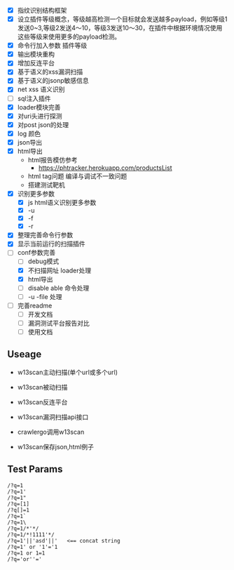 
- [x] 指纹识别结构框架
- [x] 设立插件等级概念，等级越高检测一个目标就会发送越多payload，例如等级1 发送0~3,等级2发送4～10，等级3发送10～30，在插件中根据环境情况使用这些等级来使用更多的payload检测。
- [x] 命令行加入参数 插件等级
- [x] 输出模块重构
- [x] 增加反连平台
- [x] 基于语义的xss漏洞扫描
- [x] 基于语义的jsonp敏感信息
- [x] net xss 语义识别
- [ ] sql注入插件
- [x] loader模块完善
- [x] 对uri头进行探测
- [x] 对post json的处理
- [x] log 颜色
- [x] json导出 
- [x] html导出
    - html报告模仿参考
        - https://phtracker.herokuapp.com/productsList
    - html tag问题 编译与调试不一致问题
    - 搭建测试靶机
- [x] 识别更多参数
    - [x] js html语义识别更多参数
    - [x] -u
    - [x] -f
    - [x] -r
- [x] 整理完善命令行参数
- [x] 显示当前运行的扫描插件
- [ ] conf参数完善
    - [ ] debug模式
    - [x] 不扫描网址 loader处理
    - [x] html导出
    - [ ] disable able 命令处理
    - [ ] -u -file 处理
- [ ] 完善readme
    - [ ] 开发文档
    - [ ] 漏洞测试平台报告对比
    - [ ] 使用文档

## Useage

- w13scan主动扫描(单个url或多个url)
- w13scan被动扫描
- w13scan反连平台
- w13scan漏洞扫描api接口
- crawlergo调用w13scan

- w13scan保存json,html例子

## Test Params
```
/?q=1
/?q=1'
/?q=1"
/?q=[1]
/?q[]=1
/?q=1`
/?q=1\
/?q=1/*'*/
/?q=1/*!1111'*/
/?q=1'||'asd'||'   <== concat string
/?q=1' or '1'='1
/?q=1 or 1=1
/?q='or''='
```
